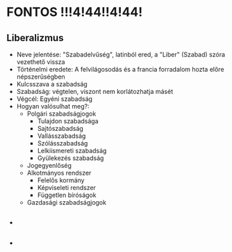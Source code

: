 # FONTOS !!!4!44!!4!44!
## Liberalizmus
- Neve jelentése: "Szabadelvűség", latinból ered, a "Liber" (Szabad) szóra vezethető vissza
- Történelmi eredete: A felvilágosodás és a francia forradalom hozta előre népszerűségben
- Kulcsszava a szabadság
- Szabadság: végtelen, viszont nem korlátozhatja másét
- Végcél: Egyéni szabadság
- Hogyan valósulhat meg?: 
  - Polgári szabadságjogok
    - Tulajdon szabadsága
    - Sajtószabadság
    - Vallásszabadság
    - Szólásszabadság
    - Lelkiismereti szabadság
    - Gyülekezés szabadság
  - Jogegyenlőség
  - Alkotmányos rendszer
    - Felelős kormány
    - Képviseleti rendszer
    - Független bíróságok
  - Gazdasági szabadságjogok
## 
- 
## 
- 